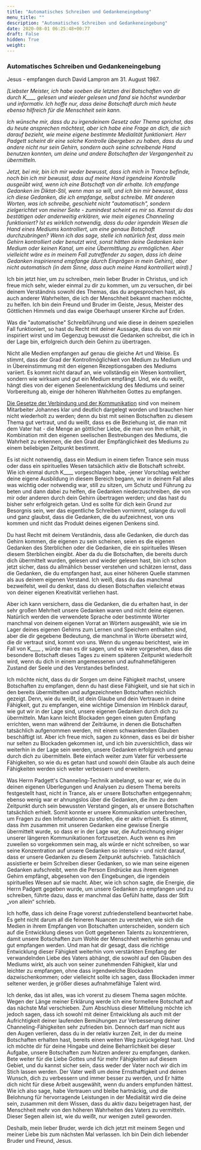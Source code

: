 ```yaml
---
title: "Automatisches Schreiben und Gedankeneingebung"
menu_title: ""
description: "Automatisches Schreiben und Gedankeneingebung"
date: 2020-08-01 06:25:48+00:77
draft: False
hidden: True
weight:
---
```

### Automatisches Schreiben und Gedankeneingebung

Jesus - empfangen durch David Lampron am 31. August 1987.

*[Liebster Meister, ich habe soeben die letzten drei Botschaften von dir durch K____ gelesen und wieder gelesen und fand sie höchst wunderbar und informativ. Ich hoffe nur, dass deine Botschaft durch mich heute ebenso hilfreich für die Menschheit sein kann.*

*Ich wünsche mir, dass du zu irgendeinem Gesetz oder Thema sprichst, das du heute ansprechen möchtest, aber ich habe eine Frage an dich, die sich darauf bezieht, wie meine eigene bestimmte Medialität funktioniert. Herr Padgett scheint dir eine solche Kontrolle übergeben zu haben, dass du und andere nicht nur sein Gehirn, sondern auch seine schreibende Hand benutzen konnten, um deine und andere Botschaften der Vergangenheit zu übermitteln.*

*Jetzt, bei mir, bin ich mir weder bewusst, dass ich mich in Trance befinde, noch bin ich mir bewusst, dass auf meine Hand irgendeine Kontrolle ausgeübt wird, wenn ich eine Botschaft von dir erhalte. Ich empfange Gedanken im Diktat-Stil, wenn man so will, und ich bin mir bewusst, dass ich diese Gedanken, die ich empfange, selbst schreibe. Mit anderen Worten, was ich schreibe, geschieht nicht "automatisch", sondern zielgerichtet von meiner Seite - zumindest scheint es mir so. Kannst du das bestätigen oder anderweitig erklären, wie mein eigenes Channeling funktioniert? Ist es wirklich notwendig, dass du oder irgendein Wesen die Hand eines Mediums kontrolliert, um eine genaue Botschaft durchzubringen? Wenn ich das sage, stelle ich natürlich fest, dass mein Gehirn kontrolliert oder benutzt wird, sonst hätten deine Gedanken kein Medium oder keinen Kanal, um eine Übermittlung zu ermöglichen. Aber vielleicht wäre es in meinem Fall zutreffender zu sagen, dass ich deine Gedanken inspirierend empfange (durch Einprägen in mein Gehirn), aber nicht automatisch (in dem Sinne, dass auch meine Hand kontrolliert wird).]*

Ich bin jetzt hier, um zu schreiben, mein lieber Bruder in Christus, und ich freue mich sehr, wieder einmal zu dir zu kommen, um zu versuchen, dir bei deinem Verständnis sowohl des Themas, das du angesprochen hast, als auch anderer Wahrheiten, die ich der Menschheit bekannt machen möchte, zu helfen. Ich bin dein Freund und Bruder im Geiste, Jesus, Meister des Göttlichen Himmels und das ewige Oberhaupt unserer Kirche auf Erden.

Was die "automatische" Schreibführung und wie diese in deinem speziellen Fall funktioniert, so hast du Recht mit deiner Aussage, dass du von mir inspiriert wirst und im Gegenzug bewusst die Gedanken schreibst, die ich in der Lage bin, erfolgreich durch dein Gehirn zu übertragen.

Nicht alle Medien empfangen auf genau die gleiche Art und Weise. Es stimmt, dass der Grad der Kontrollmöglichkeit von Medium zu Medium und in Übereinstimmung mit den eigenen Rezeptionsgaben des Mediums variiert. Es kommt nicht darauf an, wie vollständig ein Wesen kontrolliert, sondern wie wirksam und gut ein Medium empfängt. Und, wie du weißt, hängt dies von der eigenen Seelenentwicklung des Mediums und seiner Vorbereitung ab, einige der höheren Wahrheiten Gottes zu empfangen.

[Die Gesetze der Verbindung und der Kommunikation](/spirituelle-themen/spirituelle-gesetze/das-gesetz-der-verbindung-und-kommunikation/) sind von meinem Mitarbeiter Johannes klar und deutlich dargelegt worden und brauchen hier nicht wiederholt zu werden; denn du bist mit seinen Botschaften zu diesem Thema gut vertraut, und du weißt, dass es die Beziehung ist, die man mit dem Vater hat - die Menge an göttlicher Liebe, die man von Ihm erhält, in Kombination mit den eigenen seelischen Bestrebungen des Mediums, die Wahrheit zu erkennen, die den Grad der Empfänglichkeit des Mediums zu einem beliebigen Zeitpunkt bestimmt.

Es ist nicht notwendig, dass ein Medium in einem tiefen Trance sein muss oder dass ein spirituelles Wesen tatsächlich aktiv die Botschaft schreibt. Wie ich einmal durch K____ vorgeschlagen habe, -jener Vorschlag welcher deine eigene Ausbildung in diesem Bereich begann, war in deinem Fall alles was wichtig oder notwendig war, still zu sitzen, um Schutz und Führung zu beten und dann dabei zu helfen, die Gedanken niederzuschreiben, die von mir oder anderen durch dein Gehirn übertragen werden; und das hast du bisher sehr erfolgreich getan. Und es sollte für dich kein Grund zur Besorgnis sein, wer das eigentliche Schreiben vornimmt, solange du voll und ganz glaubst, dass die Gedanken, die du aufzeichnest, von uns kommen und nicht das Produkt deines eigenen Denkens sind.

Du hast Recht mit deinem Verständnis, dass alle Gedanken, die durch das Gehirn kommen, die eigenen zu sein scheinen, seien es die eigenen Gedanken des Sterblichen oder die Gedanken, die ein spirituelles Wesen diesem Sterblichen eingibt. Aber da du die Botschaften, die bereits durch dich übermittelt wurden, gelesen und wieder gelesen hast, bin ich schon jetzt sicher, dass du allmählich besser verstehen und schätzen lernst, dass die Gedanken, die du empfangen hast, aus einer höheren Quelle stammen als aus deinem eigenen Verstand. Ich weiß, dass du das manchmal bezweifelst, weil du denkst, dass du diesen Botschaften vielleicht etwas von deiner eigenen Kreativität verliehen hast.

Aber ich kann versichern, dass die Gedanken, die du erhalten hast, in der sehr großen Mehrheit unsere Gedanken waren und nicht deine eigenen. Natürlich werden die verwendete Sprache oder bestimmte Wörter manchmal von deinem eigenen Vorrat an Wörtern ausgewählt, wie sie im Lager deines eigenen Gehirns zum Lernen und Speichern enthalten sind, aber die dir gegebene Bedeutung, die manchmal in Worte übersetzt wird, die dir vertraut sind, kommt von uns. Wenn du ungenau berichtest, wie im Fall von K____ , würde man es dir sagen, und es wäre vorgesehen, dass die besondere Botschaft dieses Tages zu einem späteren Zeitpunkt wiederholt wird, wenn du dich in einem angemessenen und aufnahmefähigeren Zustand der Seele und des Verstandes befindest.

Ich möchte nicht, dass du dir Sorgen um deine Fähigkeit machst, unsere Botschaften zu empfangen, denn du hast diese Fähigkeit, und sie hat sich in den bereits übermittelten und aufgezeichneten Botschaften reichlich gezeigt. Denn, wie du weißt, ist dein Glaube und dein Vertrauen in deine Fähigkeit, gut zu empfangen, eine wichtige Dimension im Hinblick darauf, wie gut wir in der Lage sind, unsere eigenen Gedanken durch dich zu übermitteln. Man kann leicht Blockaden gegen einen guten Empfang errichten, wenn man während der Zeiträume, in denen die Botschaften tatsächlich aufgenommen werden, mit einem schwankenden Glauben beschäftigt ist. Aber ich freue mich, sagen zu können, dass es bei dir bisher nur selten zu Blockaden gekommen ist, und ich bin zuversichtlich, dass wir weiterhin in der Lage sein werden, unsere Gedanken erfolgreich und genau durch dich zu übermitteln. Bete einfach weiter zum Vater für verbesserte Fähigkeiten, so wie du es getan hast und sowohl dein Glaube als auch deine Fähigkeiten werden sich weiter verbessern und erweitern.

Was Herrn Padgett's Channeling-Technik anbelangt, so war er, wie du in deinen eigenen Überlegungen und Analysen zu diesem Thema bereits festgestellt hast, nicht in Trance, als er unsere Botschaften entgegennahm; ebenso wenig war er ahnungslos über die Gedanken, die ihm zu dem Zeitpunkt durch sein bewussten Verstand gingen, als er unsere Botschaften tatsächlich erhielt. Somit konnte er unsere Kommunikation unterbrechen, um Fragen zu den Informationen zu stellen, die er aktiv erhielt. Es stimmt, dass ihm zusammen mit unseren Gedanken eine gewisse Energie übermittelt wurde, so dass er in der Lage war, die Aufzeichnung einiger unserer längeren Kommunikationen fortzusetzen. Auch wenn es ihm zuweilen so vorgekommen sein mag, als würde er nicht schreiben, so war seine Konzentration auf unsere Gedanken so intensiv - und nicht darauf, dass er unsere Gedanken zu diesem Zeitpunkt aufschrieb. Tatsächlich assistierte er beim Schreiben dieser Gedanken, so wie man seine eigenen Gedanken aufschreibt, wenn die Person Eindrücke aus ihrem eigenen Gehirn empfängt, abgesehen von den Eingebungen, die irgendein spirituelles Wesen auf sie macht.  Aber, wie ich schon sagte, die Energie, die Herrn Padgett gegeben wurde, um unsere Gedanken zu empfangen und zu schreiben, führte dazu, dass er manchmal das Gefühl hatte, dass der Stift „von allein“ schrieb.

Ich hoffe, dass ich deine Frage vorerst zufriedenstellend beantwortet habe. Es geht nicht darum all die feineren Nuancen zu verstehen, wie sich die Medien in ihrem Empfangen von Botschaften unterscheiden, sondern sich auf die Entwicklung dieses von Gott gegebenen Talents zu konzentrieren, damit unsere Botschaften zum Wohle der Menschheit weiterhin genau und gut empfangen werden. Und man hat dir gesagt, dass die richtige Entwicklung dieser Fähigkeit weiterhin vom verstärkten Empfang der verwandelnden Liebe des Vaters abhängt, die sowohl auf den Glauben des Mediums wirkt, als auch von seiner zunehmenden Fähigkeit, klar und leichter zu empfangen, ohne dass irgendwelche Blockaden dazwischenkommen; oder vielleicht sollte ich sagen, dass Blockaden immer seltener werden, je größer dieses aufnahmefähige Talent wird.

Ich denke, das ist alles, was ich vorerst zu diesem Thema sagen möchte. Wegen der Länge meiner Erklärung werde ich eine formellere Botschaft auf das nächste Mal verschieben. Zum Abschluss dieser Mitteilung möchte ich jedoch sagen, dass ich sowohl mit deiner Entwicklung als auch mit der Aufrichtigkeit deiner laufenden Bemühungen zur Verbesserung deiner Channeling-Fähigkeiten sehr zufrieden bin. Dennoch darf man nicht aus den Augen verlieren, dass du in der relativ kurzen Zeit, in der du meine Botschaften erhalten hast, bereits einen weiten Weg zurückgelegt hast. Und ich möchte dir für deine Hingabe und deine Beharrlichkeit bei dieser Aufgabe, unsere Botschaften zum Nutzen anderer zu empfangen, danken. Bete weiter für die Liebe Gottes und für mehr Fähigkeiten auf diesem Gebiet, und du kannst sicher sein, dass weder der Vater noch wir dich im Stich lassen werden. Der Vater weiß um deine Ernsthaftigkeit und deinen Wunsch, dich zu verbessern und immer besser zu werden, und Er hätte dich nicht für diese Arbeit ausgewählt, wenn du anders empfunden hättest. Wie ich also sage, habe Vertrauen und bleibe hartnäckig, und die Belohnung für hervorragende Leistungen in der Medialität wird die deine sein, zusammen mit dem Wissen, dass du aktiv dazu beigetragen hast, der Menschheit mehr von den höheren Wahrheiten des Vaters zu vermitteln. Dieser Segen allein ist, wie du weißt, nur wenigen zuteil geworden.

Deshalb, mein lieber Bruder, werde ich dich jetzt mit meinem Segen und meiner Liebe bis zum nächsten Mal verlassen. Ich bin Dein dich liebender Bruder und Freund, Jesus.
